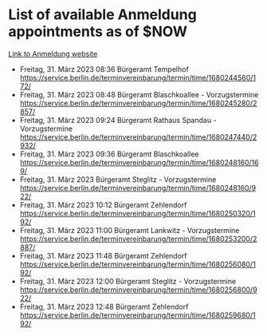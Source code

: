 # List of available Anmeldung appointments as of $NOW
[Link to Anmeldung website](https://service.berlin.de/terminvereinbarung/termin/tag.php?termin=1&anliegen[]=120686&dienstleisterlist=122210,122217,327316,122219,327312,122227,327314,122231,327346,122243,327348,122254,122252,329742,122260,329745,122262,329748,122271,327278,122273,327274,122277,327276,330436,122280,327294,122282,327290,122284,327292,122291,327270,122285,327266,122286,327264,122296,327268,150230,329760,122297,327286,122294,327284,122312,329763,122314,329775,122304,327330,122311,327334,122309,327332,317869,122281,327352,122279,329772,122283,122276,327324,122274,327326,122267,329766,122246,327318,122251,327320,122257,327322,122208,327298,122226,327300&herkunft=http%3A%2F%2Fservice.berlin.de%2Fdienstleistung%2F120686%2F)
- Freitag, 31. März 2023 08:36 Bürgeramt Tempelhof https://service.berlin.de/terminvereinbarung/termin/time/1680244560/172/
- Freitag, 31. März 2023 08:48 Bürgeramt Blaschkoallee - Vorzugstermine https://service.berlin.de/terminvereinbarung/termin/time/1680245280/2857/
- Freitag, 31. März 2023 09:24 Bürgeramt Rathaus Spandau - Vorzugstermine https://service.berlin.de/terminvereinbarung/termin/time/1680247440/2932/
- Freitag, 31. März 2023 09:36 Bürgeramt Blaschkoallee https://service.berlin.de/terminvereinbarung/termin/time/1680248160/169/
- Freitag, 31. März 2023  Bürgeramt Steglitz - Vorzugstermine https://service.berlin.de/terminvereinbarung/termin/time/1680248160/922/
- Freitag, 31. März 2023 10:12 Bürgeramt Zehlendorf https://service.berlin.de/terminvereinbarung/termin/time/1680250320/192/
- Freitag, 31. März 2023 11:00 Bürgeramt Lankwitz - Vorzugstermine https://service.berlin.de/terminvereinbarung/termin/time/1680253200/2887/
- Freitag, 31. März 2023 11:48 Bürgeramt Zehlendorf https://service.berlin.de/terminvereinbarung/termin/time/1680256080/192/
- Freitag, 31. März 2023 12:00 Bürgeramt Steglitz - Vorzugstermine https://service.berlin.de/terminvereinbarung/termin/time/1680256800/922/
- Freitag, 31. März 2023 12:48 Bürgeramt Zehlendorf https://service.berlin.de/terminvereinbarung/termin/time/1680259680/192/
